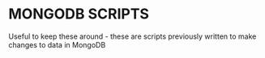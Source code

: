 # MONGODB SCRIPTS
Useful to keep these around - these are scripts previously written to make changes to data in MongoDB